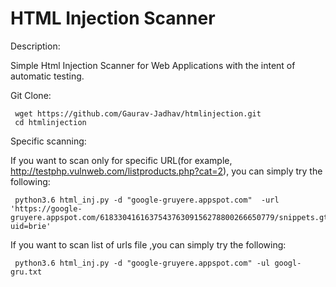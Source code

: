 # HTML Injection Scanner

Description: 

Simple Html Injection Scanner for Web Applications with the intent of automatic testing.

Git Clone:
  
     wget https://github.com/Gaurav-Jadhav/htmlinjection.git
     cd htmlinjection


Specific scanning:

If you want to scan only for specific URL(for example, http://testphp.vulnweb.com/listproducts.php?cat=2), you can simply try the following:

     python3.6 html_inj.py -d "google-gruyere.appspot.com"  -url 'https://google-gruyere.appspot.com/618330416163754376309156278800266650779/snippets.gtl?uid=brie'


If you want to scan list of urls file ,you can simply try the following:

     python3.6 html_inj.py -d "google-gruyere.appspot.com" -ul googl-gru.txt
